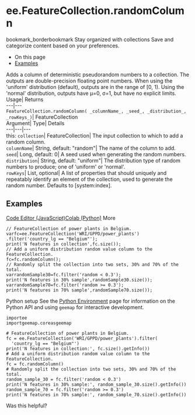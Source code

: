  
#  ee.FeatureCollection.randomColumn 
bookmark_borderbookmark Stay organized with collections  Save and categorize content based on your preferences.
  * On this page
  * [Examples](https://developers.google.com/earth-engine/apidocs/ee-featurecollection-randomcolumn#examples)


Adds a column of deterministic pseudorandom numbers to a collection. The outputs are double-precision floating point numbers. When using the 'uniform' distribution (default), outputs are in the range of [0, 1). Using the 'normal' distribution, outputs have μ=0, σ=1, but have no explicit limits. 
Usage| Returns  
---|---  
`FeatureCollection.randomColumn( _columnName_, _seed_, _distribution_, _rowKeys_)`| FeatureCollection  
Argument| Type| Details  
---|---|---  
this: `collection`| FeatureCollection| The input collection to which to add a random column.  
`columnName`| String, default: "random"| The name of the column to add.  
`seed`| Long, default: 0| A seed used when generating the random numbers.  
`distribution`| String, default: "uniform"| The distribution type of random numbers to produce; one of 'uniform' or 'normal'.  
`rowKeys`| List, optional| A list of properties that should uniquely and repeatably identify an element of the collection, used to generate the random number. Defaults to [system:index].  
## Examples
[Code Editor (JavaScript)](https://developers.google.com/earth-engine/apidocs/ee-featurecollection-randomcolumn#code-editor-javascript-sample)[Colab (Python)](https://developers.google.com/earth-engine/apidocs/ee-featurecollection-randomcolumn#colab-python-sample) More
```
// FeatureCollection of power plants in Belgium.
varfc=ee.FeatureCollection('WRI/GPPD/power_plants')
.filter('country_lg == "Belgium"');
print('N features in collection',fc.size());
// Add a uniform distribution random value column to the FeatureCollection.
fc=fc.randomColumn();
// Randomly split the collection into two sets, 30% and 70% of the total.
varrandomSample30=fc.filter('random < 0.3');
print('N features in 30% sample',randomSample30.size());
varrandomSample70=fc.filter('random >= 0.3');
print('N features in 70% sample',randomSample70.size());
```
Python setup
See the [ Python Environment](https://developers.google.com/earth-engine/guides/python_install) page for information on the Python API and using `geemap` for interactive development.
```
importee
importgeemap.coreasgeemap
```
```
# FeatureCollection of power plants in Belgium.
fc = ee.FeatureCollection('WRI/GPPD/power_plants').filter(
  'country_lg == "Belgium"')
print('N features in collection:', fc.size().getInfo())
# Add a uniform distribution random value column to the FeatureCollection.
fc = fc.randomColumn()
# Randomly split the collection into two sets, 30% and 70% of the total.
random_sample_30 = fc.filter('random < 0.3')
print('N features in 30% sample:', random_sample_30.size().getInfo())
random_sample_70 = fc.filter('random >= 0.3')
print('N features in 70% sample:', random_sample_70.size().getInfo())
```

Was this helpful?
